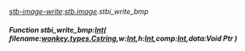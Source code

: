 _[stb-image-write](../../modules/stb-image-write/stb-image-write-module.md):[stb.image](stb:stb-image.md).stbi\_write\_bmp_
##### Function stbi\_write\_bmp:[Int](../../modules/wonkey/wonkey-types-int.md)( filename:[wonkey.types.Cstring](../../modules/wonkey/wonkey-types-cstring.md),w:[Int](../../modules/wonkey/wonkey-types-int.md),h:[Int](../../modules/wonkey/wonkey-types-int.md),comp:[Int](../../modules/wonkey/wonkey-types-int.md),data:Void Ptr )
